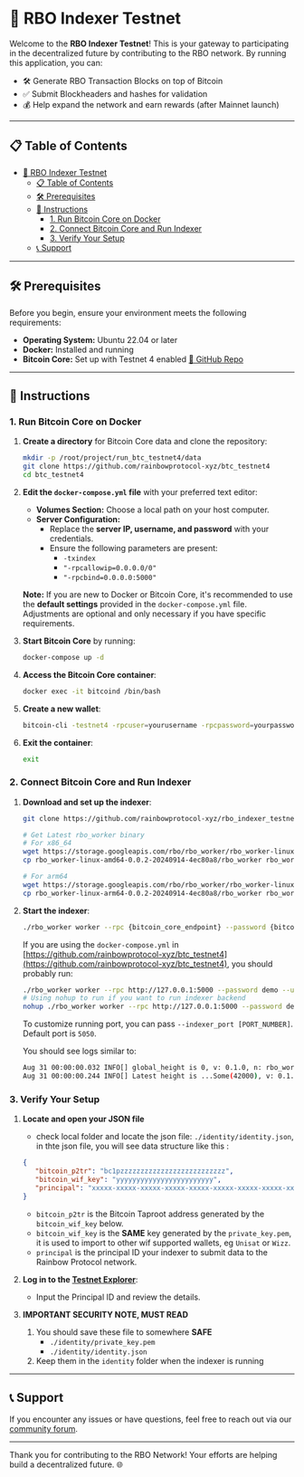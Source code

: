 # 🌈 RBO Indexer Testnet

Welcome to the **RBO Indexer Testnet**! This is your gateway to participating in the decentralized future by contributing to the RBO network. By running this application, you can:

- 🛠️ Generate RBO Transaction Blocks on top of Bitcoin
- ✅ Submit Blockheaders and hashes for validation
- 💰 Help expand the network and earn rewards (after Mainnet launch)

---

## 📋 Table of Contents

- [🌈 RBO Indexer Testnet](#-rbo-indexer-testnet)
  - [📋 Table of Contents](#-table-of-contents)
  - [🛠️ Prerequisites](#️-prerequisites)
  - [📝 Instructions](#-instructions)
    - [1. Run Bitcoin Core on Docker](#1-run-bitcoin-core-on-docker)
    - [2. Connect Bitcoin Core and Run Indexer](#2-connect-bitcoin-core-and-run-indexer)
    - [3. Verify Your Setup](#3-verify-your-setup)
  - [📞 Support](#-support)

---

## 🛠️ Prerequisites

Before you begin, ensure your environment meets the following requirements:

- **Operating System:** Ubuntu 22.04 or later
- **Docker:** Installed and running
- **Bitcoin Core:** Set up with Testnet 4 enabled [🔗 GitHub Repo](https://github.com/rainbowprotocol-xyz/btc_testnet4)

---

## 📝 Instructions

### 1. Run Bitcoin Core on Docker

1. **Create a directory** for Bitcoin Core data and clone the repository:

   ```bash
   mkdir -p /root/project/run_btc_testnet4/data
   git clone https://github.com/rainbowprotocol-xyz/btc_testnet4
   cd btc_testnet4
   ```

2. **Edit the `docker-compose.yml` file** with your preferred text editor:

   - **Volumes Section:** Choose a local path on your host computer.
   - **Server Configuration:**
     - Replace the **server IP, username, and password** with your credentials.
     - Ensure the following parameters are present:
       - `-txindex`
       - `"-rpcallowip=0.0.0.0/0"`
       - `"-rpcbind=0.0.0.0:5000"`

   **Note:** If you are new to Docker or Bitcoin Core, it's recommended to use the **default settings** provided in the `docker-compose.yml` file. Adjustments are optional and only necessary if you have specific requirements.

3. **Start Bitcoin Core** by running:

   ```bash
   docker-compose up -d
   ```

4. **Access the Bitcoin Core container**:

   ```bash
   docker exec -it bitcoind /bin/bash
   ```

5. **Create a new wallet**:

   ```bash
   bitcoin-cli -testnet4 -rpcuser=yourusername -rpcpassword=yourpassword -rpcport=5000 createwallet yourwalletname
   ```

6. **Exit the container**:

   ```bash
   exit
   ```

### 2. Connect Bitcoin Core and Run Indexer

1. **Download and set up the indexer**:

   ```bash
   git clone https://github.com/rainbowprotocol-xyz/rbo_indexer_testnet.git && cd rbo_indexer_testnet
   
   # Get Latest rbo_worker binary
   # For x86_64
   wget https://storage.googleapis.com/rbo/rbo_worker/rbo_worker-linux-amd64-0.0.2-20240914-4ec80a8.tar.gz && tar -xzvf rbo_worker-linux-amd64-0.0.2-20240914-4ec80a8.tar.gz
   cp rbo_worker-linux-amd64-0.0.2-20240914-4ec80a8/rbo_worker rbo_worker
   
   # For arm64
   wget https://storage.googleapis.com/rbo/rbo_worker/rbo_worker-linux-arm64-0.0.2-20240914-4ec80a8.tar.gz && tar -xzvf rbo_worker-linux-arm64-0.0.2-20240914-4ec80a8.tar.gz
   cp rbo_worker-linux-arm64-0.0.2-20240914-4ec80a8/rbo_worker rbo_worker 

   ```
    
2. **Start the indexer**:

   ```bash
   ./rbo_worker worker --rpc {bitcoin_core_endpoint} --password {bitcoin_core_password} --username {bitcoin_core_username} --start_height 42000
   ```

   If you are using the `docker-compose.yml` in [https://github.com/rainbowprotocol-xyz/btc_testnet4](https://github.com/rainbowprotocol-xyz/btc_testnet4), you should probably run:

   ```bash
   ./rbo_worker worker --rpc http://127.0.0.1:5000 --password demo --username demo --start_height 42000
   # Using nohup to run if you want to run indexer backend
   nohup ./rbo_worker worker --rpc http://127.0.0.1:5000 --password demo --username demo --start_height 42000 > worker.log &
   ```
   To customize running port, you can pass `--indexer_port [PORT_NUMBER]`. Default port is `5050`.

   You should see logs similar to:

   ```bash
   Aug 31 00:00:00.032 INFO[] global_height is 0, v: 0.1.0, n: rbo_worker
   Aug 31 00:00:00.244 INFO[] Latest height is ...Some(42000), v: 0.1.0, n: rbo_worker
   ```

### 3. Verify Your Setup

1. **Locate and open your JSON file**
   * check local folder and locate the json file:
   `./identity/identity.json`, in thte json file, you will see data structure like this :
   ```json
   {
      "bitcoin_p2tr": "bc1pzzzzzzzzzzzzzzzzzzzzzzzzzz",
      "bitcoin_wif_key": "yyyyyyyyyyyyyyyyyyyyyyyy",
      "principal": "xxxxx-xxxxx-xxxxx-xxxxx-xxxxx-xxxxx-xxxxx-xxxxx-xxxxx-xxxxx-xxx"
   }
   ```
     * `bitcoin_p2tr` is the Bitcoin Taproot address generated by the `bitcoin_wif_key` below.
     * `bitcoin_wif_key` is the **SAME** key generated by the `private_key.pem`, it is used to import to other wif supported wallets, eg `Unisat` or `Wizz`. 
     * `principal` is the principal ID your indexer to submit data to the Rainbow Protocol network. 

2. **Log in to the [Testnet Explorer](https://testnet.rainbowprotocol.xyz/explorer)**:

   - Input the Principal ID and review the details.

3. **IMPORTANT SECURITY NOTE, MUST READ**
     1. You should save these file to somewhere **SAFE** 
        * `./identity/private_key.pem` 
        * `./identity/identity.json` 
     2. Keep them in the `identity` folder when the indexer is running   

---

## 📞 Support

If you encounter any issues or have questions, feel free to reach out via our [community forum](https://t.me/rbo_protocol/1).

---

Thank you for contributing to the RBO Network! Your efforts are helping build a decentralized future. 🌐

